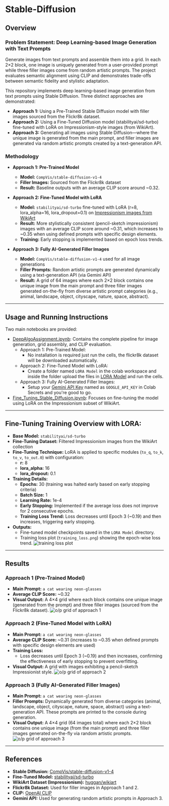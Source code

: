 # Stable-Diffusion

## Overview

### Problem Statement: Deep Learning-based Image Generation with Text Prompts

Generate images from text prompts and assemble them into a grid. In each 2×2 block, one image is uniquely generated from a user-provided prompt while three filler images come from random artistic prompts. The project evaluates semantic alignment using CLIP and demonstrates trade-offs between semantic fidelity and stylistic adaptation.

This repository implements deep learning–based image generation from text prompts using Stable Diffusion. Three distinct approaches are demonstrated:

- **Approach 1:** Using a Pre-Trained Stable Diffusion model with filler images sourced from the Flickr8k dataset.
- **Approach 2:** Using a Fine-Tuned Diffusion model (stabilityai/sd-turbo) fine-tuned with LoRA on Impressionism-style images (from WikiArt).
- **Approach 3:** Generating all images using Stable Diffusion—where the unique image is generated from the main prompt, and filler images are generated via random artistic prompts created by a text-generation API.


### Methodology

- **Approach 1: Pre-Trained Model**  
  - **Model:** `CompVis/stable-diffusion-v1-4`  
  - **Filler Images:** Sourced from the Flickr8k dataset  
  - **Result:** Baseline outputs with an average CLIP score around ~0.32.<br>

- **Approach 2: Fine-Tuned Model with LoRA**  
  - **Model:** `stabilityai/sd-turbo` fine-tuned with LoRA (r=8, lora_alpha=16, lora_dropout=0.1) on [Impressionism images from WikiArt](https://huggingface.co/datasets/huggan/wikiart)  
  - **Result:** More stylistically consistent (pencil-sketch impressionism) images with an average CLIP score around ~0.31, which increases to ~0.35 when using defined prompts with specific design elements.
  - **Training:** Early stopping is implemented based on epoch loss trends.<br>

- **Approach 3: Fully AI-Generated Filler Images**  
  - **Model:** `CompVis/stable-diffusion-v1-4` used for all image generations  
  - **Filler Prompts:** Random artistic prompts are generated dynamically using a text-generation API (via Gemini API)  
  - **Result:** A grid of 64 images where each 2×2 block contains one unique image from the main prompt and three filler images generated on-the-fly from diverse artistic prompt categories (e.g., animal, landscape, object, cityscape, nature, space, abstract).<br>

---

## Usage and Running Instructions
Two main notebooks are provided:

- [DeepAlgoAssignment.ipynb](https://github.com/sayan112207/Stable-Diffusion/blob/main/DeepAlgoAssignment.ipynb): Contains the complete pipeline for image generation, grid assembly, and CLIP evaluation.
  - Approach 1: Pre-Trained Model:
    - No installation is required just run the cells, the flickr8k dataset will be downloaded automatically.<br>
  - Approach 2: Fine-Tuned Model with LoRA:
    - Create a folder named `LORA Model` in the colab workspace and inside the folder upload the files in [LORA Model](https://github.com/sayan112207/Stable-Diffusion/tree/main/LORA%20Model) and run the cells.<br>
  - Approach 3: Fully AI-Generated Filler Images:
    - Setup your [Gemini API Key](https://aistudio.google.com/app/apikey) named as `GOOGLE_API_KEY` in Colab Secrets and you're good to go.<br>
- [Fine_Tuning_Stable_Diffusion.ipynb](https://github.com/sayan112207/Stable-Diffusion/blob/main/Fine_Tuning_Stable_Diffusion.ipynb): Focuses on fine-tuning the model using LoRA on the Impressionism subset of WikiArt.

---

## **Fine-Tuning Training Overview with LORA:**

- **Base Model:** `stabilityai/sd-turbo`  
- **Fine-Tuning Dataset:** Filtered Impressionism images from the WikiArt collection  
- **Fine-Tuning Technique:** LoRA is applied to specific modules (`to_q`, `to_k`, `to_v`, `to_out.0`) with configuration:  
  - **r:** 8  
  - **lora_alpha:** 16  
  - **lora_dropout:** 0.1  
- **Training Details:**
  - **Epochs:** 30 (training was halted early based on early stopping criteria)
  - **Batch Size:** 1
  - **Learning Rate:** 1e-4
  - **Early Stopping:** Implemented if the average loss does not improve for 2 consecutive epochs.  
  - **Training Loss Trend:** Loss decreases until Epoch 3 (~0.19) and then increases, triggering early stopping.  
- **Outputs:**
  - Fine-tuned model checkpoints saved in the `LORA Model` directory.
  - Training loss plot (`training_loss.png`) showing the epoch-wise loss trend.
    ![training loss plot](https://github.com/sayan112207/Stable-Diffusion/blob/main/training_loss.png?raw=true)

---

## Results

### Approach 1 (Pre-Trained Model)

- **Main Prompt:** `a cat wearing neon-glasses`
- **Average CLIP Score:** ~0.32
- **Visual Output:** A 4×4 grid where each block contains one unique image (generated from the prompt) and three filler images (sourced from the Flickr8k dataset).
  ![o/p grid of approach 1](https://github.com/sayan112207/Stable-Diffusion/blob/main/output%20grid%20with%20pretrained_model.png?raw=true)  

### Approach 2 (Fine-Tuned Model with LoRA)

- **Main Prompt:** `a cat wearing neon-glasses`
- **Average CLIP Score:** ~0.31 (increases to ~0.35 when defined prompts with specific design elements are used)  
- **Training Loss:**  
  - Loss decreases until Epoch 3 (~0.19) and then increases, confirming the effectiveness of early stopping to prevent overfitting.  
- **Visual Output:** A grid with images exhibiting a pencil-sketch Impressionist style.
  ![o/p grid of approach 2](https://github.com/sayan112207/Stable-Diffusion/blob/main/output%20grid%20with%20finetuned_model.png?raw=true)

### Approach 3 (Fully AI-Generated Filler Images)

- **Main Prompt:** `a cat wearing neon-glasses`   
- **Filler Prompts:** Dynamically generated from diverse categories (animal, landscape, object, cityscape, nature, space, abstract) using a text-generation API. These prompts are printed to the console during generation.
- **Visual Output:** A 4×4 grid (64 images total) where each 2×2 block contains one unique image (from the main prompt) and three filler images generated on-the-fly via random artistic prompts.
  ![o/p grid of approach 3](https://github.com/sayan112207/Stable-Diffusion/blob/main/output%20grid%20with%20all%20AI%20images.png?raw=true)

---

## References

- **Stable Diffusion:**  [CompVis/stable-diffusion-v1-4](https://huggingface.co/CompVis/stable-diffusion-v1-4)
- **Fine-Tuned Model:**  [stabilityai/sd-turbo](https://huggingface.co/stabilityai/sd-turbo)
- **WikiArt Dataset (Impressionism):**  [huggan/wikiart](https://huggingface.co/datasets/huggan/wikiart/viewer/default/train?f[style][value]=12)
- **Flickr8k Dataset:** Used for filler images in Approach 1 and 2.
- **CLIP:**  [OpenAI CLIP](https://github.com/openai/CLIP)
- **Gemini API:** Used for generating random artistic prompts in Approach 3.

